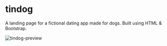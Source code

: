 # tindog
A landing page for a fictional dating app made for dogs.
Built using HTML &amp; Bootstrap.

![tindog-preview](https://user-images.githubusercontent.com/56360179/67474847-6776c200-f655-11e9-8043-4b63d0e0cd6b.png)
